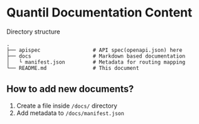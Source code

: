 # Quantil Documentation Content

Directory structure
```
.
├── apispec                 # API spec(openapi.json) here
├── docs                    # Markdown based documentation
│   └ manifest.json         # Metadata for routing mapping
└── README.md               # This document
```

## How to add new documents?

1. Create a file inside `/docs/` directory
2. Add metadata to `/docs/manifest.json`